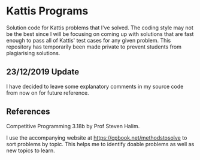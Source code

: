 # Kattis Programs

Solution code for Kattis problems that I've solved. The coding style may not be the best since I will be focusing on coming up with solutions that are fast enough to pass all of Kattis' test cases for any given problem. This repository has temporarily been made private to prevent students from plagiarising solutions.

## 23/12/2019 Update

I have decided to leave some explanatory comments in my source code from now on for future reference.

## References

Competitive Programming 3.18b by Prof Steven Halim.

I use the accompanying website at https://cpbook.net/methodstosolve to sort problems by topic. This helps me to identify doable problems as well as new topics to learn.


